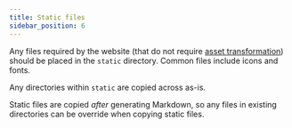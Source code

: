 ```yaml
---
title: Static files
sidebar_position: 6
---
```


Any files required by the website (that do not require [asset
transformation](/website-generator/assets/)) should be placed in the `static`
directory. Common files include icons and fonts.

Any directories within `static` are copied across as-is.

Static files are copied _after_ generating Markdown, so any files in existing
directories can be override when copying static files.
